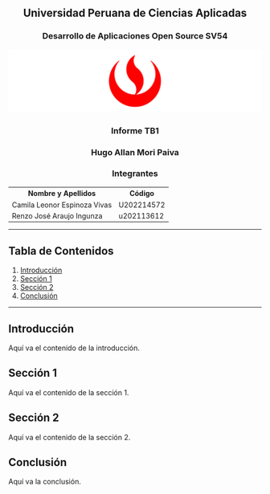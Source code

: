 <h2 style="text-align: center;"><b>Universidad Peruana de Ciencias Aplicadas</b></h2>

<h3 style="text-align: center;">Desarrollo de Aplicaciones Open Source SV54</h3>

<div style="text-align: center;">
  <img src="img/UPC.png" alt="logo UPC">
</div>

<h3 style="text-align: center;">Informe TB1</h3>

<h3 style="text-align: center;">Hugo Allan Mori Paiva</h3>

<h3 style="text-align: center;">Integrantes</h3>

<table style="margin-left: auto; margin-right: auto;">
  <tr>
    <th>Nombre y Apellidos</th>
    <th>Código</th>
  </tr>
  <tr>
    <td>Camila Leonor Espinoza Vivas</td>
    <td>U202214572</td>
  </tr>
  <tr>
    <td>Renzo José Araujo Ingunza</td>
    <td>u202113612</td>
  </tr>
</table>


---

## Tabla de Contenidos
1. [Introducción](#introducción)
2. [Sección 1](#sección-1)
3. [Sección 2](#sección-2)
4. [Conclusión](#conclusión)

---

## Introducción
Aquí va el contenido de la introducción.

## Sección 1
Aquí va el contenido de la sección 1.

## Sección 2
Aquí va el contenido de la sección 2.

## Conclusión
Aquí va la conclusión.
